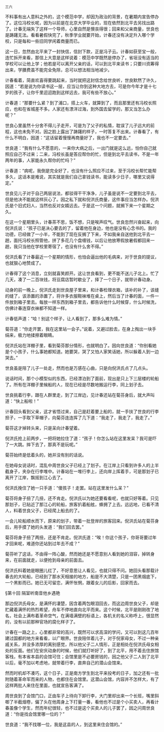     三六 

   不料事有出人意料之外的，这个模范中学，却因为政治的背景，在暑期内宣告停办了。这位冯校长呢，因为以前是在北京大学毕业的，现在依然到北平去另找出路了。计春无端失了这样一个导师，心里自然是懊丧得很；回来和父亲商量，世良也是踌躇无法。看看暑假快完了，秋季学业就要开始，计春还没有决定升入哪个学校，只是每和一些旧同学闲着商量而已。

   这一日，忽然由北平来了一封快信，信封下款，正是冯子云。计春如获至宝一般，连忙拆开来看，那信上大意是这样说着：模范中学既然是停办了，省垣没有适当的学校可以让他上学；他若是可以离开父亲的话，可以到北平来读书；只要川资筹得出来，学膳费虽不能完全免除，总可以想法相当地减少。

   计春看着，简直欢喜得要跳起来，当时就把这封信念给世良听，世良默然了许久，因道：“若是说为你读书这一层，应当让你到这种大地方去，可是你今年才是十七岁的孩子，让你千里迢迢跑到这样远去，我可有些不放心。”

   计春道：“那要什么紧？到了浦口，搭上火车，就算到了，而且那里还有冯校长照应，也和在省城差不多。人家还有漂洋过海，到外国去留学的，那又当怎么办呢？”

   世良心里虽然十分舍不得儿子走开，可是为了父子的私情，耽误了儿子远大的前程，这也未免不对。因之脸上露出了踌躇的样子，一时答复不出来。计春看了，有什么不明白，因道：“这话留着慢慢再商量好了，我也不一定要去。”

   世良道：“我有什么不愿意的，一来你大病之后，一出门就是这么远，怕你自己就照应自己不过来；二来，冯校长虽是答应帮你的忙，但是到北平去读书，不是一年两年的事，人家能永久帮你的忙吗？”

   计春道：“病呢，我倒是完全好了，也没有什么照应不过来，至于冯校长帮忙能帮多久，这话本是难说，其实就是我们自己拿钱读书，能读多少日子，哪里又说得定。”

   世良见儿子对于自己两层说法，都驳得干干净净，儿子虽是说不一定要到北平去，但是他决不能就这样灰心了。因之私下就和倪洪氏商量，这件事应当怎样办。倪洪氏是个旧式妇人，当然也反对女婿远去。于是这一个问题，就搁下来一个星期之久。

   在这一个星期里头，计春茶不思，饭不想，只是唉声叹气。世良忽然兴奋起来，向倪洪氏说：“孩子已是决心要去的了，留着他在身边，他也是没有心念书的。我的功德，已经做了一小半，不能到了现在反搁了下来，不如我亲自送他到北平去一趟，面托冯校长照管他，拼了多花几个盘缠钱，以后让他放寒假放暑假都回来一趟，我只当他在学校里寄宿了，也没有什么舍不得。”

   倪洪氏看了计春最近一个星期的情形，也怕会逼出他的毛病来，对于世良的提议，也就狠心地赞成了。

   计春得了这个消息，立刻就喜笑颜开。这让世良看到，更不能不送儿子北上。忙了几天，凑了一二百块钱，将豆腐店暂时歇业了，择了一个日子，就带计春动身。

   动身的前一晚上，倪洪氏走到世良屋子里来，和计春检理衣箱，该补的补了，该缝的缝了，该添置的添置了，将许多衣服鞋袜堆在桌上，然后当了计春的面，一件一件放到箱子里去。每放一样东西到箱子里去，都告诉他什么时候穿，什么时候洗，仿佛计春连穿衣袜都不知道一样。

   计春低声道：“哙！别这个样子，让人看到了，那多么难为情。”

   菊芬道：“你走开罢，我在这里站一会子。”说着，又避过脸去，在身上掏出一块手绢来，极力地揉擦着眼睛。

   倪洪氏站在洋棚子里，看到菊芬那分情形，也就明白了。因向世良道：“你别看她是个小孩子，什么事她都知道。她要哭，哭了又怕人家笑话她，所以躲着人到一边哭去。”

   世良虽是陪了儿子一处走，然而也是万感在心曲，只是向倪洪氏点了几点头。

   说话时间，那个小模型似的东西，已经漂泊到了面前，现出是只上下三层楼的轮船了。所有在洋棚子里候船的人，现在已经是尽数地搬运行李，同上划子去。

   世良挑着行李，跟在人群里走，到了江岸边，见计春还站在菊芬身后，就大声叫道：“快上船啦！”

   计春回头看到父亲，这才省悟过来，自己是赶着要上船的，就一手扶了世良的行李担子，一手取下草帽子，向菊芬连连挥了几下道：“我走了，我走了，我走了。”

   菊芬这才掉转头来，只是呆向计春望着。

   倪洪氏抢上前两步，一把将她拉住了道：“孩子！你怎么站在这里发呆？我可是吓了一大跳。摔下去了，那真不是玩呢。”

   菊芬始终是低着头的，她并没有别的话说。

   在她母女说话时，混乱中周世良父子已经上了划子。在江岸上只看到许多人的上半截身子，夹杂在行李堆中。计春站在一堆行李上，还向岸上挥着手，可是那划子已离开了江岸，飘摇到江心去了。

   倪洪氏挽住了她一只手道：“傻孩子！走罢。站在这里发什么呆？”

   菊芬将身子扭了几扭，还不肯走。倪洪氏以为她还要看看呢，也就只好等着。只见那划子，已贴近了那江心的轮船，旅客扒着船舷，蜂拥了上去。远远地，已看不清人，料着世良父子，已经爬上船去的了。

   一会儿轮船顺水而下，原来的划子，带着一批登岸的旅客回来。倪洪氏站在菊芬身后，用手摸了她的头发道：“我们回去罢。”

   菊芬将身子扭了两扭，还是不肯走。倪洪氏道：“唉！你这个孩子，你哥哥要过年才回来呢，难道你还站到过年去不成？”

   菊芬听了这话，不由得一阵心酸，然而她还是不愿意别人看到她的泪容，掉转身来，在前面就走，以便抢到母亲的前面去。

   倪洪氏料着她是眼圈儿红了，不好意思让人看见，也就只得不问。她回头看那载计春去的大轮船，已经到了那水天相接的地方，船是不大清楚，只是一团黑烟底下，一个黑影而已。她已无可留恋，满怀怅惘，跟着女儿的后影，回家而去。

   §第十回 隔室听南音他乡遇艳

   那边倪洪氏母女，是满怀的凄楚，因含着两包眼泪回去，而这边周世良父子，却是贮藏着满怀的热烈希望，舟车不停地直向北平而来。这个时候，北平是刚刚改了地名，社会上满布着革命空气，在满墙满壁的标语上，各机关的名义称呼上，很显然的，没有以前那种官场的腐化样子了。

   计春在一路之上，心里都非常的高兴，既然可以求高深的学问，又可以到这几百年建过国都的地方来看看，以广眼界。世良陪伴着儿子，对于倪家母女，不过一种亲戚关系，并没多浓厚的离别感觉，所以他父子二人情形，正是相处在倪洪氏母女相处的反面。他们在安庆动身的时候，他们就打听好了，到了北平，用不着去住旅馆客栈，有本省本县的会馆可住；会馆里是不必要房钱的，因之他父子二人到了北平以后，毫不加以考虑地，就带着行李，直奔自己的潜山会馆来。

   然而时机却不凑巧，这个日子，正是南方学生到北平来投考的日子，加之还有一批附随着革命军而来的人物，也都住在会馆里。这潜山会馆，内容并不怎样大，有了这样两批人来住在里面，也就宣告客满了。

   周世良到了会馆门口，正由车子上待向下卸行李，大门里却出来一个长班，嘴里斜啣了半截烟卷，偏了头在他周身上下打量一番，看他也不过是个小买卖人，再看计春虽像个学生，然而年纪很轻，也不过是这个买卖人的儿子罢了，因之问周世良道：“你是找会馆里哪一位的？”

   世良道：“我不找哪一位，我是这县的人，到这里来住会馆的。”

